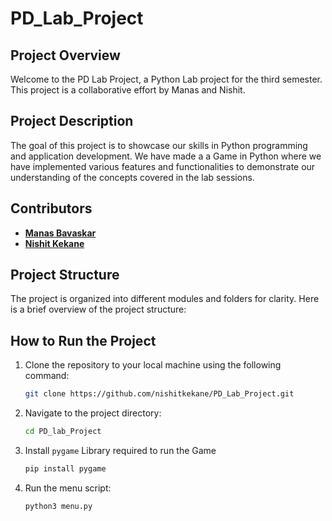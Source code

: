 # PD_Lab_Project

## Project Overview
Welcome to the PD Lab Project, a Python Lab project for the third semester. This project is a collaborative effort by Manas and Nishit.

## Project Description
The goal of this project is to showcase our skills in Python programming and application development. We have made a a Game in Python where we have implemented various features and functionalities to demonstrate our understanding of the concepts covered in the lab sessions.

## Contributors
- [**Manas Bavaskar**](https://github.com/manascb1344)
- [**Nishit Kekane**](https://github.com/nishitkekane)

## Project Structure
The project is organized into different modules and folders for clarity. Here is a brief overview of the project structure:

## How to Run the Project
1. Clone the repository to your local machine using the following command:
   ```bash
   git clone https://github.com/nishitkekane/PD_Lab_Project.git
    ```
2. Navigate to the project directory:
    ```bash
    cd PD_lab_Project
    ```
3. Install ```pygame``` Library required to run the Game
    ```bash
    pip install pygame
    ```
4. Run the menu script:
    ```bash
    python3 menu.py
    ```
